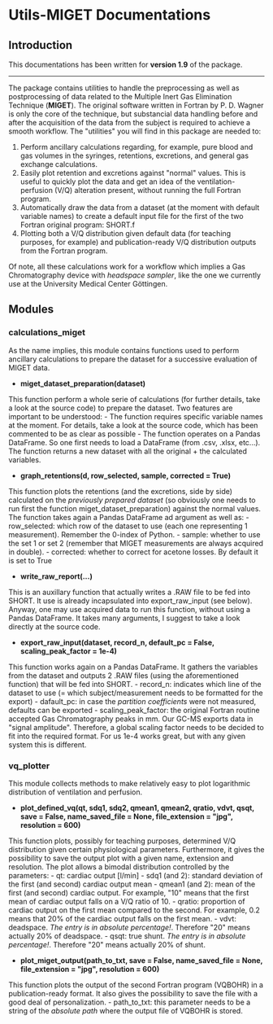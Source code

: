 # Utils-MIGET Documentations

## Introduction
This documentations has been written for __version 1.9__ of the package. 

-------------------------------

The package contains utilities to handle the preprocessing as well as postprocessing of data related to the Multiple Inert Gas Elimination Technique (__MIGET__). The original software written in Fortran by P. D. Wagner is only the core of the technique, but substancial data handling before and after the acquisition of the data from the subject is required to achieve a smooth workflow. The "utilities" you will find in this package are needed to:

1. Perform ancillary calculations regarding, for example, pure blood and gas volumes in the syringes, retentions, excretions, and general gas exchange calculations. 
2. Easily plot retention and excretions against "normal" values. This is useful to quickly plot the data and get an idea of the ventilation-perfusion (V/Q) alteration present, without running the full Fortran program. 
3. Automatically draw the data from a dataset (at the moment with default variable names) to create a default input file for the first of the two Fortran original program: SHORT.f
4. Plotting both a V/Q distribution given default data (for teaching purposes, for example) and publication-ready V/Q distribution outputs from the Fortran program. 

Of note, all these calculations work for a workflow which implies a Gas Chromatography device with _headspace sampler_, like the one we currently use at the University Medical Center Göttingen. 


## Modules

### calculations_miget

As the name implies, this module contains functions used to perform ancillary calculations to prepare the dataset for a successive evaluation of MIGET data. 

- __miget_dataset_preparation(dataset)__

This function perform a whole serie of calculations (for further details, take a look at the source code) to prepare the dataset. Two features are important to be understood: 
    - The function requires specific variable names at the moment. For details, take a look at the source code, which has been commented to be as clear as possible
    - The function operates on a Pandas DataFrame. So one first needs to load a DataFrame (from .csv, .xlsx, etc...). The function returns a new dataset with all the original + the calculated variables.

- __graph_retentions(d, row_selected, sample, corrected = True)__

This function plots the retentions (and the excretions, side by side) calculated on the _previously prepared dataset_ (so obviously one needs to run first the function miget_dataset_preparation) against the normal values. The function takes again a Pandas DataFrame ad argument as well as:
    - row_selected: which row of the dataset to use (each one representing 1 measurement). Remember the 0-index of Python.
    - sample: whether to use the set 1 or set 2 (remember that MIGET measurements are always acquired in double).
    - corrected: whether to correct for acetone losses. By default it is set to True

- __write_raw_report(...)__

This is an auxillary function that actually writes a .RAW file to be fed into SHORT. It use is already incapsulated into export_raw_input (see below). Anyway, one may use acquired data to run this function, without using a Pandas DataFrame. It takes many arguments, I suggest to take a look directly at the source code. 

- __export_raw_input(dataset, record_n, default_pc = False, scaling_peak_factor = 1e-4)__

This function works again on a Pandas DataFrame. It gathers the variables from the dataset and outputs 2 .RAW files (using the aforementioned function) that will be fed into SHORT. 
    - record_n: indicates which line of the dataset to use (= which subject/measurement needs to be formatted for the export)
    - dafault_pc: in case the _partition coefficients_ were not measured, defaults can be exported
    - scaling_peak_factor: the original Fortran routine accepted Gas Chromatography peaks in mm. Our GC-MS exports data in "signal amplitude". Therefore, a global scaling factor needs to be decided to fit into the required format. For us 1e-4 works great, but with any given system this is different. 


### vq_plotter

This module collects methods to make relatively easy to plot logarithmic distribution of ventilation and perfusion.

- __plot_defined_vq(qt, sdq1, sdq2, qmean1, qmean2, qratio, vdvt, qsqt, save = False, name_saved_file = None, file_extension = "jpg", resolution = 600)__

This function plots, possibly for teaching purposes, determined V/Q distribution given certain physiological parameters. Furthermore, it gives the possibility to save the output plot with a given name, extension and resolution. The plot allows a bimodal distribution controlled by the parameters:
    - qt: cardiac output [l/min]
    - sdq1 (and 2): standard deviation of the first (and second) cardiac output mean
    - qmean1 (and 2): mean of the first (and second) cardiac output. For example, "10" means that the first mean of cardiac output falls on a V/Q ratio of 10. 
    - qratio: proportion of cardiac output on the first mean compared to the second. For example, 0.2 means that 20% of the cardiac output falls on the first mean.
    - vdvt: deadspace. _The entry is in absolute percentage!_. Therefore "20" means actually 20% of deadspace. 
    - qsqt: true shunt. _The entry is in absolute percentage!_. Therefore "20" means actually 20% of shunt.

- __plot_miget_output(path_to_txt, save = False, name_saved_file = None, file_extension = "jpg", resolution = 600)__

 This function plots the output of the second Fortran program (VQBOHR) in a publication-ready format. It also gives the possibility to save the file with a good deal of personalization. 
    - path_to_txt: this parameter needs to be a string of the _absolute path_ where the output file of VQBOHR is stored. 
